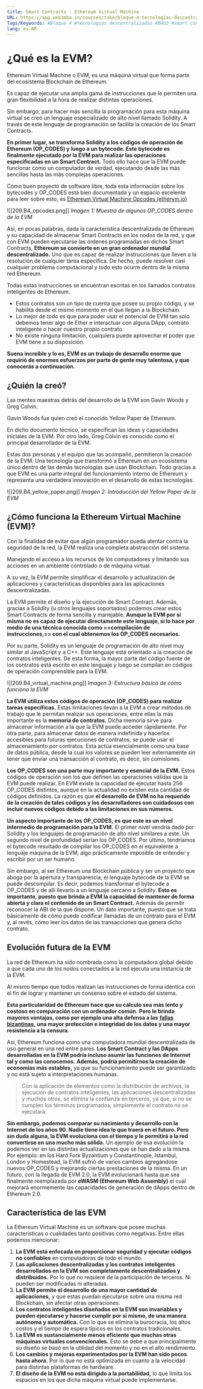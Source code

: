```yaml
---
title: Smart Contracts - Ethereum Virtual Machine
URL: https://app.web3mba.io/courses/take/bloque-4-tecnologias-descentralizadas/texts/36709221-u3-04-smart-contracts-ethereum-virtual-machine
Tags/Keywords: #Bloque 4 #tecnologias descentralizadas #B4U3 #smart contracts #EVM #Ethereum Virtual Machine
lang: es-AR
---
```

# ¿Qué es la EVM?
Ethereum Virtual Machine o EVM, es una máquina virtual que forma parte del ecosistema Blockchain de Ethereum. 

Es capaz de ejecutar una amplia gama de instrucciones que le permiten una gran flexibilidad a la hora de realizar distintas operaciones.

Sin embargo, para hacer más sencilla la programación para esta máquina virtual se creó un lenguaje especializado de alto nivel llamado Solidity. A través de este lenguaje de programación se facilita la creación de los Smart Contracts. 

**En primer lugar, se transforma Solidity a los códigos de operación de Ethereum (OP_CODES) y luego a un bytecode. Este bytecode es finalmente ejecutado por la EVM para realizar las operaciones especificadas en un Smart Contract.** Todo ello hace que la EVM puede funcionar como un computador de verdad, ejecutando desde las más sencillas hasta las más complejas operaciones. 

Como buen proyecto de software libre, toda esta información sobre los bytecodes y OP_CODES está bien documentada y un espacio excelente para leer sobre esto, es [Ethereum Virtual Machine Opcodes (ethervm.io)](https://www.ethervm.io/)

  ![[209.B4_opcodes.png]]
_Imagen 1: Muestra de algunos OP_CODES dentro de la EVM_

Así, en pocas palabras, dada la característica descentralizada de Ethereum y su capacidad de almacenar Smart Contracts en los nodos de la red, y que con EVM pueden ejecutarse las órdenes programadas en dichos Smart Contracts, **Ethereum se convierte en un gran ordenador mundial descentralizado.** Uno que es capaz de realizar instrucciones que lleven a la resolución de cualquier tarea específica. De hecho, puede resolver casi cualquier problema computacional y todo esto ocurre dentro de la misma red Ethereum.

Todas estas instrucciones se encuentran escritas en los llamados contratos inteligentes de Ethereum.  

- Estos contratos son un tipo de cuenta que posee su propio código, y se habilita desde el mismo momento en el que llegan a la Blockchain. 
- Lo mejor de todo es que para poder usar el potencial de EVM tan solo debemos tener algo de Ether e interactuar con alguna DApp, contrato inteligente o hacer nuestro propio contrato. 
- No existe ninguna limitación, cualquiera puede aprovechar el poder que EVM tiene a su disposición.

**Suena increíble y lo es, EVM es un trabajo de desarrollo enorme que requirió de enormes esfuerzos por parte de gente muy talentosa, y que conocerás a continuación.**

## ¿Quién la creó?
Las mentes maestras detrás del desarrollo de la EVM son Gavin Woods y Greg Colvin.

Gavin Woods fue quien creó el conocido Yellow Paper de Ethereum. 

En dicho documento técnico, se especifican las ideas y capacidades iniciales de la EVM. Por otro lado, Greg Colvin es conocido como el principal desarrollador de la EVM.

Estas dos personas y el equipo que las acompañó, permitieron la creación de la EVM. Una tecnología que transformó a Ethereum en un ecosistema único dentro de las demás tecnologías que usan Blockchain. Todo gracias a que EVM es una parte integral del funcionamiento interno de Ethereum y representa una verdadera innovación en el desarrollo de estas tecnologías.

![[209.B4_yellow_paper.png]]
_Imagen 2: Introducción del Yellow Paper de la EVM_

## ¿Cómo funciona la Ethereum Virtual Machine (EVM)?
Con la finalidad de evitar que algún programador pueda atentar contra la seguridad de la red, la EVM realiza una completa abstracción del sistema.

Manejando el acceso a los recursos de los computadores y limitando sus acciones en un ambiente controlado o de máquina virtual.

A su vez, la EVM permite simplificar el desarrollo y actualización de aplicaciones y características disponibles para las aplicaciones descentralizadas.

La EVM permite el diseño y la ejecución de Smart Contract. Además, gracias a Solidity (u otros lenguajes soportados) podemos crear estos Smart Contracts de forma sencilla y manejable. **Aunque la EVM por sí misma no es capaz de ejecutar directamente este lenguaje, si lo hace por medio de una técnica conocida como ==compilación de instrucciones,== con el cual obtenemos los OP_CODES necesarios.** 

Por su parte, Solidity es un lenguaje de programación de alto nivel muy similar al JavaScript y a C++. Este lenguaje está orientado a la creación de contratos inteligentes. De esta forma, la mayor parte del código fuente de los contratos está escrito en este lenguaje y luego se compilan en códigos de operación comprensible para la EVM.

![[209.B4_virtual_machine.png]]
_Imagen 3: Estructura básica de cómo funciona la EVM_

**La EVM utiliza estos códigos de operación (OP_CODES) para realizar tareas específicas.** Estas limitaciones llevan a la EVM a crear métodos de trabajo que le permitan realizar sus operaciones, entre ellas la más importante es la **memoria de contratos.** Dicha memoria sirve para almacenar información a la que la EVM puede acceder rápidamente. Por otra parte, para almacenar datos de manera indefinida y hacerlos accesibles para futuras ejecuciones de contratos, se puede usar el almacenamiento por contratos. Esta actúa esencialmente como una base de datos pública, desde la cual los valores se pueden leer externamente sin tener que enviar una transacción al contrato, es decir, sin comisiones.

**Los OP_CODES son una parte muy importante y esencial de la EVM.** Estos códigos de operación son los que definen las operaciones válidas que la EVM puede realizar. En EVM existe la capacidad de ejecutar hasta 256 OP_CODES distintos, aunque en la actualidad no existen esta cantidad de códigos definidos. La razón es que **el desarrollo de EVM no ha requerido de la creación de tales códigos y los desarrolladores son cuidadosos con incluir nuevos códigos debido a las limitaciones en sus números.**

**Un aspecto importante de los OP_CODES, es que este es un nivel intermedio de programación para la EVM.** El primer nivel vendría dado por Solidity y los lenguajes de programación de alto nivel similares a este. Un segundo nivel de profundidad serían los OP_CODES. Por último, tendríamos el bytecode resultado de compilar los OP_CODES en el equivalente a lenguaje máquina de la EVM, algo prácticamente imposible de entender y escribir por un ser humano.

Sin embargo, al ser Ethereum una Blockchain pública y ser un proyecto que aboga por la apertura y transparencia, el lenguaje bytecode de la EVM se puede descompilar. Es decir, podemos transformar el bytecode a OP_CODES y de allí llevarlo a un lenguaje cercano a Solidity. **Esto es importante, puesto que brinda a EVM la capacidad de mantener de forma abierta y clara el contenido de un Smart Contract.** Además de permitir reconocer la ABI de la que dispone. Un dato importante, puesto que se trata básicamente de cómo puede codificar llamadas de un contrato para el EVM y, al revés, cómo leer los datos de las transacciones que genera dicho contrato.

## Evolución futura de la EVM
La red de Ethereum ha sido nombrada como la computadora global debido a que cada uno de los nodos conectados a la red ejecuta una instancia de la EVM.

Al mismo tiempo que todos realizan las instrucciones de forma idéntica con el fin de lograr y mantener un consenso sobre el estado del sistema.

**Esta particularidad de Ethereum hace que su cálculo sea más lento y costoso en comparación con un ordenador común.** **Pero le brinda mayores ventajas, como por ejemplo una alta defensa a las** [**fallas bizantinas,**](https://ciberseguridad.com/guias/nuevas-tecnologias/criptomoneda/tolerancia-fallas-bizantinas/) **una mayor protección e integridad de los datos y una mayor resistencia a la censura.**

Así, Ethereum funciona como una computadora mundial descentralizada de uso general en una red entre pares. **Los Smart Contract y las DApps desarrolladas en la EVM podría incluso asumir las funciones de Internet tal y como las conocemos.** **Además, podría permitirnos la creación de economías más estables,** ya que su funcionamiento puede ser garantizado y no está sujeto a interpretaciones humanas.

> Con la aplicación de elementos como la distribución de archivos, la ejecución de contratos inteligentes, las aplicaciones descentralizadas y muchos otros, se elimina la confianza en terceros, ya que, si no se cumplen los términos programados, simplemente el contrato no se ejecutará.

**Sin embargo, podemos comparar su nacimiento y desarrollo con la Internet de los años 90. Nadie tiene idea lo que traerá en el futuro. Pero sin duda alguna, la EVM evoluciona con el tiempo y le permitirá a la red convertirse en una mucho más sólida.** Un ejemplo de esa evolución la podemos ver en las distintas actualizaciones que se han dado a la misma. Por ejemplo: en los Hard Fork Byzantium y Constantinople, Istambul, London y Homestead, la EVM sufrió de varios cambios agregándose nuevos OP_CODES y mejorando ciertas prestaciones de la misma. En un futuro, con la llegada de EVM 2.0, la EVM evolucionará hasta que sea finalmente reemplazada por **eWASM (Ethereum Web Assembly)** el cual mejorará enormemente las capacidades de generación de dApps dentro de Ethereum 2.0.

## Característica de las EVM
La Ethereum Virtual Machine es un software que posee muchas características o cualidades tanto positivas como negativas. Entre ellas podemos mencionar:
1. **La EVM está enfocada en proporcionar seguridad y ejecutar códigos no confiables** en computadoras de todo el mundo.
2. **Las aplicaciones descentralizadas y los contratos inteligentes desarrollados en la EVM son completamente descentralizados y distribuidos.** Por lo que no requiere de la participación de terceros. Ni pueden ser modificadas ni alteradas.
3. **La EVM permite el desarrollo de una mayor cantidad de aplicaciones,** y que estas puedan ejecutarse sobre una misma red Blockchain, sin afectar otras operaciones.
4. **Los contratos inteligentes diseñados en la EVM son invariables y pueden ejecutarse y hacerse cumplir por sí mismo, de una manera autónoma y automática.** Con lo que se elimina la burocracia, los altos costos y el tiempo de espera típicos en los contratos tradicionales.
5. **La EVM es sustancialmente menos eficiente que muchas otras máquinas virtuales convencionales.** Esto se debe a que principalmente su diseño se basó en la utilidad del momento y no en el alto rendimiento.
6. **Los cambios y mejoras experimentados por la EVM han sido pocos hasta ahora.** Por lo que no está optimizada en cuanto a la velocidad para distintas plataformas de hardware.
7. **El diseño de la EVM no está dirigido a la portabilidad,** lo que limita los espacios en los que dicha máquina virtual puede implementarse.